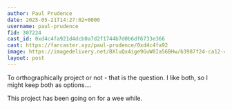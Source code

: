 ```yaml
---
author: Paul Prudence
date: 2025-05-21T14:27:02+0000
username: paul-prudence
fid: 307224
cast_id: 0xd4c4fa921d4dcb0a7d2f1744b7d0b6df6733e366
cast: https://farcaster.xyz/paul-prudence/0xd4c4fa92
image: https://imagedelivery.net/BXluQx4ige9GuW0Ia56BHw/b3987f24-ca12-4aed-f767-362a4ee16700/original
layout: post
---
```


To orthographically project or not - that is the question. I like both, so I might keep both as options....

This project has been going on for a wee while.

<img src='https://imagedelivery.net/BXluQx4ige9GuW0Ia56BHw/b3987f24-ca12-4aed-f767-362a4ee16700/original' alt='' referrerpolicy='no-referrer'/>
<img src='https://imagedelivery.net/BXluQx4ige9GuW0Ia56BHw/e623c324-9813-4d8b-492d-79547b76b800/original' alt='' referrerpolicy='no-referrer'/>
